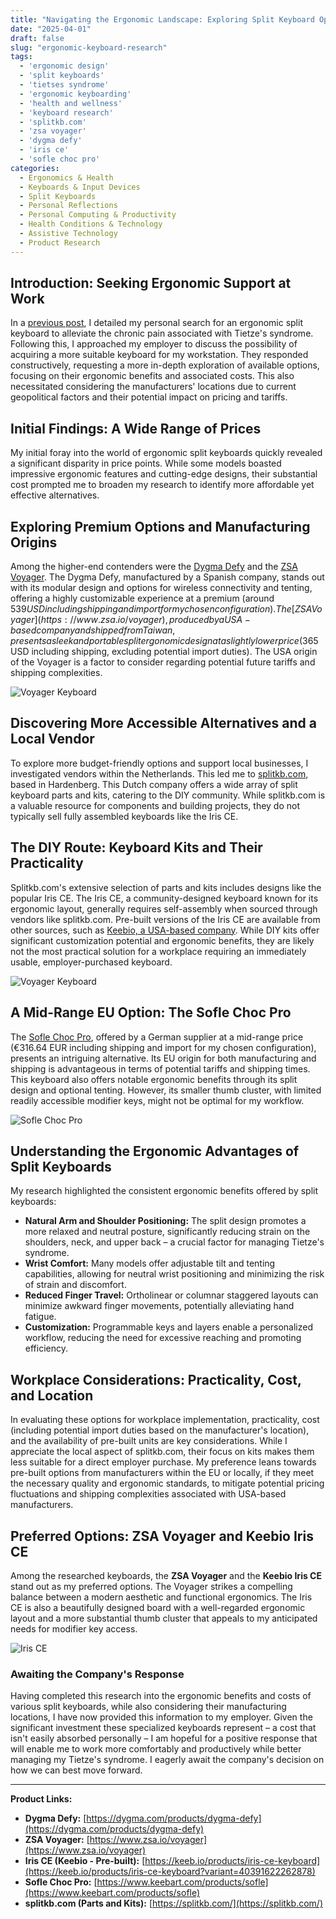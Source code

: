 ```yaml
---
title: "Navigating the Ergonomic Landscape: Exploring Split Keyboard Options in My Quest for Comfort"
date: "2025-04-01"
draft: false
slug: "ergonomic-keyboard-research"
tags:
  - 'ergonomic design'
  - 'split keyboards'
  - 'tietses syndrome'
  - 'ergonomic keyboarding'
  - 'health and wellness'
  - 'keyboard research'
  - 'splitkb.com'
  - 'zsa voyager'
  - 'dygma defy'
  - 'iris ce'
  - 'sofle choc pro'
categories:
  - Ergonomics & Health
  - Keyboards & Input Devices
  - Split Keyboards
  - Personal Reflections
  - Personal Computing & Productivity
  - Health Conditions & Technology
  - Assistive Technology
  - Product Research
---
```

## Introduction: Seeking Ergonomic Support at Work

In a [previous post](/posts/2025/03/my-quest-for-ergonomic-bliss-a-journey-to-find-a-split-keyboard-that-works-with-tietses-syndrome/), I detailed my personal search for an ergonomic split keyboard to alleviate the chronic pain associated with Tietze's syndrome. Following this, I approached my employer to discuss the possibility of acquiring a more suitable keyboard for my workstation. They responded constructively, requesting a more in-depth exploration of available options, focusing on their ergonomic benefits and associated costs. This also necessitated considering the manufacturers' locations due to current geopolitical factors and their potential impact on pricing and tariffs.

## Initial Findings: A Wide Range of Prices

My initial foray into the world of ergonomic split keyboards quickly revealed a significant disparity in price points. While some models boasted impressive ergonomic features and cutting-edge designs, their substantial cost prompted me to broaden my research to identify more affordable yet effective alternatives.

## Exploring Premium Options and Manufacturing Origins

Among the higher-end contenders were the [Dygma Defy](https://dygma.com/products/dygma-defy) and the [ZSA Voyager](https://www.zsa.io/voyager). The Dygma Defy, manufactured by a Spanish company, stands out with its modular design and options for wireless connectivity and tenting, offering a highly customizable experience at a premium (around $539 USD including shipping and import for my chosen configuration). The [ZSA Voyager](https://www.zsa.io/voyager), produced by a USA-based company and shipped from Taiwan, presents a sleek and portable split ergonomic design at a slightly lower price ($365 USD including shipping, excluding potential import duties). The USA origin of the Voyager is a factor to consider regarding potential future tariffs and shipping complexities.

![Voyager Keyboard](/images/dygma.jpg "The Dygma Defy")

## Discovering More Accessible Alternatives and a Local Vendor

To explore more budget-friendly options and support local businesses, I investigated vendors within the Netherlands. This led me to [splitkb.com](https://splitkb.com/), based in Hardenberg. This Dutch company offers a wide array of split keyboard parts and kits, catering to the DIY community. While splitkb.com is a valuable resource for components and building projects, they do not typically sell fully assembled keyboards like the Iris CE.

## The DIY Route: Keyboard Kits and Their Practicality

Splitkb.com's extensive selection of parts and kits includes designs like the popular Iris CE. The Iris CE, a community-designed keyboard known for its ergonomic layout, generally requires self-assembly when sourced through vendors like splitkb.com. Pre-built versions of the Iris CE are available from other sources, such as [Keebio, a USA-based company](https://keeb.io/products/iris-ce-keyboard?variant=40391622262878). While DIY kits offer significant customization potential and ergonomic benefits, they are likely not the most practical solution for a workplace requiring an immediately usable, employer-purchased keyboard.

![Voyager Keyboard](/images/voyager-opening.jpeg "The ZSA Voyager")

## A Mid-Range EU Option: The Sofle Choc Pro

The [Sofle Choc Pro](https://www.keebart.com/products/sofle), offered by a German supplier at a mid-range price (€316.64 EUR including shipping and import for my chosen configuration), presents an intriguing alternative. Its EU origin for both manufacturing and shipping is advantageous in terms of potential tariffs and shipping times. This keyboard also offers notable ergonomic benefits through its split design and optional tenting. However, its smaller thumb cluster, with limited readily accessible modifier keys, might not be optimal for my workflow.

![Sofle Choc Pro](/images/sofflechocpro.webp "The Sofle Choc Pro")

## Understanding the Ergonomic Advantages of Split Keyboards

My research highlighted the consistent ergonomic benefits offered by split keyboards:

* **Natural Arm and Shoulder Positioning:** The split design promotes a more relaxed and neutral posture, significantly reducing strain on the shoulders, neck, and upper back – a crucial factor for managing Tietze's syndrome.
* **Wrist Comfort:** Many models offer adjustable tilt and tenting capabilities, allowing for neutral wrist positioning and minimizing the risk of strain and discomfort.
* **Reduced Finger Travel:** Ortholinear or columnar staggered layouts can minimize awkward finger movements, potentially alleviating hand fatigue.
* **Customization:** Programmable keys and layers enable a personalized workflow, reducing the need for excessive reaching and promoting efficiency.

## Workplace Considerations: Practicality, Cost, and Location

In evaluating these options for workplace implementation, practicality, cost (including potential import duties based on the manufacturer's location), and the availability of pre-built units are key considerations. While I appreciate the local aspect of splitkb.com, their focus on kits makes them less suitable for a direct employer purchase. My preference leans towards pre-built options from manufacturers within the EU or locally, if they meet the necessary quality and ergonomic standards, to mitigate potential pricing fluctuations and shipping complexities associated with USA-based manufacturers.

## Preferred Options: ZSA Voyager and Keebio Iris CE

Among the researched keyboards, the **ZSA Voyager** and the **Keebio Iris CE** stand out as my preferred options. The Voyager strikes a compelling balance between a modern aesthetic and functional ergonomics. The Iris CE is also a beautifully designed board with a well-regarded ergonomic layout and a more substantial thumb cluster that appeals to my anticipated needs for modifier key access.

![Iris CE](/images/iris-ce.webp "The Iris CE")

### Awaiting the Company's Response

Having completed this research into the ergonomic benefits and costs of various split keyboards, while also considering their manufacturing locations, I have now provided this information to my employer. Given the significant investment these specialized keyboards represent – a cost that isn't easily absorbed personally – I am hopeful for a positive response that will enable me to work more comfortably and productively while better managing my Tietze's syndrome. I eagerly await the company's decision on how we can best move forward.

***

**Product Links:**

* **Dygma Defy:** [https://dygma.com/products/dygma-defy](https://dygma.com/products/dygma-defy)
* **ZSA Voyager:** [https://www.zsa.io/voyager](https://www.zsa.io/voyager)
* **Iris CE (Keebio - Pre-built):** [https://keeb.io/products/iris-ce-keyboard](https://keeb.io/products/iris-ce-keyboard?variant=40391622262878)
* **Sofle Choc Pro:** [https://www.keebart.com/products/sofle](https://www.keebart.com/products/sofle)
* **splitkb.com (Parts and Kits):** [https://splitkb.com/](https://splitkb.com/)